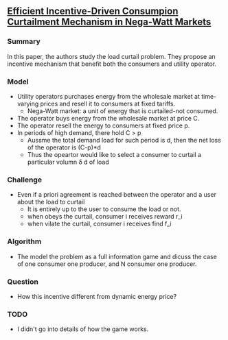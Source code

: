 ## [Efficient Incentive-Driven Consumpion Curtailment Mechanism in Nega-Watt Markets]()


### Summary
In this paper, the authors study the load curtail problem. They propose an incentive mechanism that benefit both the consumers and utility operator.

### Model
- Utility operators purchases energy from the wholesale market at time-varying prices and resell it to consumers at fixed tariffs.  
  - Nega-Watt market: a unit of energy that is curtailed-not consumed.
- The operator buys energy from the wholesale market at price C.
- The operator resell the energy to consumers at fixed price p.
- In periods of high demand, there hold C > p
  - Aussme the total demand load for such period is d, then the net loss of the operator is (C-p)*d
  - Thus the opeartor would like to select a consumer to curtail a particular volumn &delta; d of load

### Challenge
- Even if a priori agreement is reached between the operator and a user about the load to curtail
  - It is entirely up to the user to consume the load or not.
  - when obeys the curtail, consumer i receives reward r_i
  - when vilate the curtail, consumer i receives find f_i
  
### Algorithm
- The model the problem as a full information game and dicuss the case of one consumer one producer, and N consumer one producer.

### Question
- How this incentive different from dynamic energy price?

### TODO
- I didn't go into details of how the game works.

